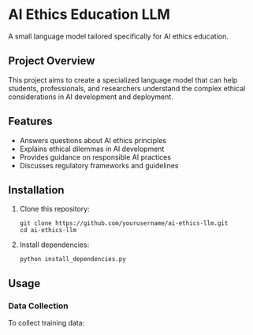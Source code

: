 # AI Ethics Education LLM

A small language model tailored specifically for AI ethics education.

## Project Overview

This project aims to create a specialized language model that can help students, professionals, and researchers understand the complex ethical considerations in AI development and deployment.

## Features

- Answers questions about AI ethics principles
- Explains ethical dilemmas in AI development
- Provides guidance on responsible AI practices
- Discusses regulatory frameworks and guidelines

## Installation

1. Clone this repository:
   ```
   git clone https://github.com/yourusername/ai-ethics-llm.git
   cd ai-ethics-llm
   ```

2. Install dependencies:
   ```
   python install_dependencies.py
   ```

## Usage

### Data Collection

To collect training data: 
